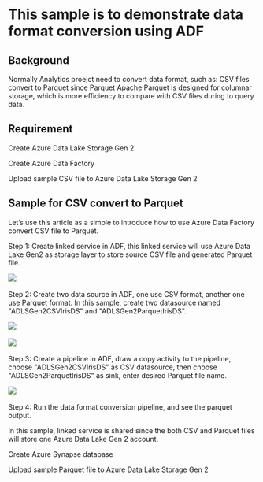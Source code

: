 # This sample  is to demonstrate data format conversion using ADF

## Background
Normally Analytics proejct need to convert data format, such as: CSV files convert to Parquet since Parquet Apache Parquet is designed for columnar storage, which is more efficiency to compare with CSV files during to query data.  

## Requirement

Create Azure Data Lake Storage Gen 2

Create Azure Data Factory

Upload sample CSV file to Azure Data Lake Storage Gen 2

## Sample for CSV convert to Parquet

Let’s use this article as a simple to introduce how to use Azure Data Factory convert CSV file to Parquet. 

Step 1: Create linked service in ADF, this linked service will use Azure Data Lake Gen2 as storage layer to store source CSV file and generated Parquet file.

<IMG SRC="https://github.com/amberz/Azure-Data-Services-Practices/blob/master/Analytics/Data%20Format%20Conversion/IMAGES/LinkedService.png" />&nbsp;


Step 2: Create two data source in ADF, one use CSV format, another one use Parquet format. 
In this sample, create two datasource named "ADLSGen2CSVIrisDS" and "ADLSGen2ParquetIrisDS". 

<IMG SRC="https://github.com/amberz/Azure-Data-Services-Practices/blob/master/Analytics/Data%20Format%20Conversion/IMAGES/IrisCSVDS.png" />&nbsp;

<IMG SRC="https://github.com/amberz/Azure-Data-Services-Practices/blob/master/Analytics/Data%20Format%20Conversion/IMAGES/IrisParquetDS.png" />&nbsp;

Step 3: Create a pipeline in ADF, draw a copy activity to the pipeline, choose "ADLSGen2CSVIrisDS" as CSV datasource, then choose "ADLSGen2ParquetIrisDS" as sink, enter desired Parquet file name. 

<IMG SRC="https://github.com/amberz/Azure-Data-Services-Practices/blob/master/Analytics/Data%20Format%20Conversion/IMAGES/Pipeline.png" />&nbsp;

Step 4: Run the data format conversion pipeline, and see the parquet output.

In this sample, linked service is shared since the both CSV and Parquet files will store one Azure Data Lake Gen 2 account.  

Create Azure Synapse database

Upload sample Parquet file to Azure Data Lake Storage Gen 2




